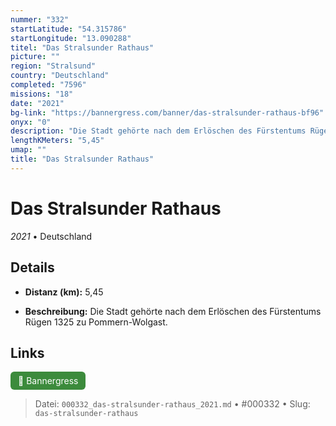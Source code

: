 ```yaml
---
nummer: "332"
startLatitude: "54.315786"
startLongitude: "13.090288"
titel: "Das Stralsunder Rathaus"
picture: ""
region: "Stralsund"
country: "Deutschland"
completed: "7596"
missions: "18"
date: "2021"
bg-link: "https://bannergress.com/banner/das-stralsunder-rathaus-bf96"
onyx: "0"
description: "Die Stadt gehörte nach dem Erlöschen des Fürstentums Rügen 1325 zu Pommern-Wolgast."
lengthKMeters: "5,45"
umap: ""
title: "Das Stralsunder Rathaus"
---
```

# Das Stralsunder Rathaus

*2021* • Deutschland



## Details
- **Distanz (km):** 5,45



- **Beschreibung:** Die Stadt gehörte nach dem Erlöschen des Fürstentums Rügen 1325 zu Pommern-Wolgast.


## Links
<div style="margin-top: 0.5em;">
<a href="https://bannergress.com/banner/das-stralsunder-rathaus-bf96" target="_blank" style="display:inline-block;margin-right:8px;padding:6px 12px;background-color:#3c8b3c;color:white;text-decoration:none;border-radius:6px;">🔗 Bannergress</a>

</div>


> Datei: `000332_das-stralsunder-rathaus_2021.md` • #000332 • Slug: `das-stralsunder-rathaus`
